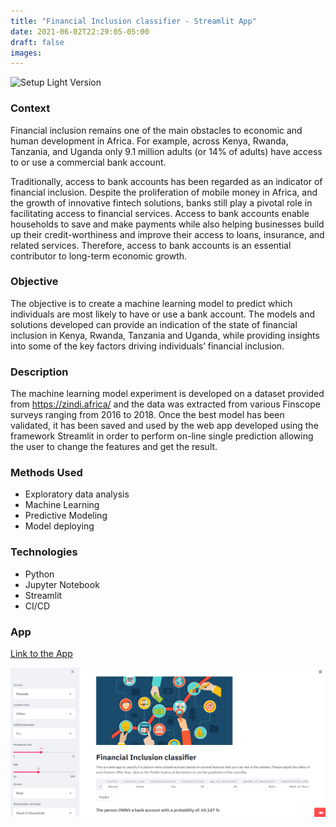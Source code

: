 ```yaml
---
title: "Financial Inclusion classifier - Streamlit App"
date: 2021-06-02T22:29:05-05:00
draft: false
images:
---
```


![Setup Light Version](/fin_incl/fin_incl.png)


### Context
Financial inclusion remains one of the main obstacles to economic and human development in Africa. For example, across Kenya, Rwanda, Tanzania, and Uganda only 9.1 million adults (or 14% of adults) have access to or use a commercial bank account.

Traditionally, access to bank accounts has been regarded as an indicator of financial inclusion. Despite the proliferation of mobile money in Africa, and the growth of innovative fintech solutions, banks still play a pivotal role in facilitating access to financial services. Access to bank accounts enable households to save and make payments while also helping businesses build up their credit-worthiness and improve their access to loans, insurance, and related services. Therefore, access to bank accounts is an essential contributor to long-term economic growth.

### Objective
The objective is to create a machine learning model to predict which individuals are most likely to have or use a bank account. The models and solutions developed can provide an indication of the state of financial inclusion in Kenya, Rwanda, Tanzania and Uganda, while providing insights into some of the key factors driving individuals’ financial inclusion.

### Description
The machine learning model experiment is developed on a dataset provided from https://zindi.africa/ and the data was extracted from various Finscope surveys ranging from 2016 to 2018.
Once the best model has been validated, it has been saved and used by the web app developed using the framework Streamlit in order to perform on-line single prediction allowing the user to change the features and get the result.

### Methods Used

* Exploratory data analysis
* Machine Learning
* Predictive Modeling
* Model deploying

### Technologies

* Python
* Jupyter Notebook
* Streamlit
* CI/CD

### App

  [Link to the App](https://share.streamlit.io/airaghidavide/financial_inclusion-app/main/financial_inclusion_app.py)

 ![App](https://github.com/airaghidavide/website/blob/main/static/img/fin_incl/financial_inclusion_app_screenshot.PNG)